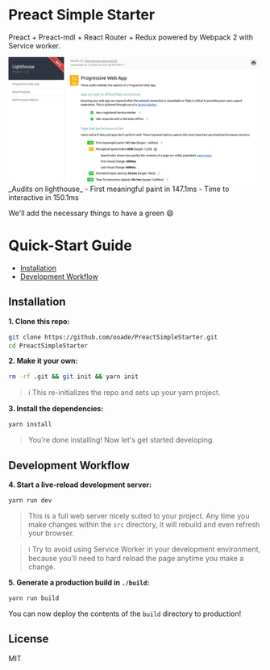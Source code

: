 # Preact Simple Starter

Preact + Preact-mdl + React Router + Redux powered by Webpack 2 with Service worker.

<img src='lighthouse.png' />
_Audits on lighthouse_
- First meaningful paint in 147.1ms
- Time to interactive in 150.1ms

We'll add the necessary things to have a green :smile:

# Quick-Start Guide

- [Installation](#installation)
- [Development Workflow](#development-workflow)


## Installation

**1. Clone this repo:**

```sh
git clone https://github.com/ooade/PreactSimpleStarter.git
cd PreactSimpleStarter
```


**2. Make it your own:**

```sh
rm -rf .git && git init && yarn init
```

> :information_source: This re-initializes the repo and sets up your yarn project.


**3. Install the dependencies:**

```sh
yarn install
```

> You're done installing! Now let's get started developing.



## Development Workflow


**4. Start a live-reload development server:**

```sh
yarn run dev
```

> This is a full web server nicely suited to your project. Any time you make changes within the `src` directory, it will rebuild and even refresh your browser.

> :information_source: Try to avoid using Service Worker in your development environment, because you'll need to hard reload the page anytime you make a change.

**5. Generate a production build in `./build`:**

```sh
yarn run build
```

You can now deploy the contents of the `build` directory to production!

## License

MIT
